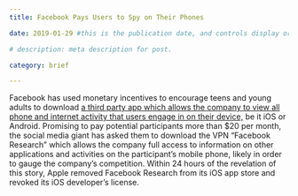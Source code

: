 ```yaml
---
title: Facebook Pays Users to Spy on Their Phones

date: 2019-01-29 #this is the publication date, and controls display order.

# description: meta description for post.

category: brief

---
```


Facebook has used monetary incentives to encourage teens and young adults to download [a third party app which allows the company to view all phone and internet activity that users engage in on their device,][link] be it iOS or Android. Promising to pay potential participants more than $20 per month, the social media giant has asked them to download the VPN “Facebook Research” which allows the company full access to information on other applications and activities on the participant’s mobile phone, likely in order to gauge the company’s competition. Within 24 hours of the revelation of this story, Apple removed Facebook Research from its iOS app store and revoked its iOS developer’s license.

[link]: https://techcrunch.com/2019/01/29/facebook-project-atlas/
